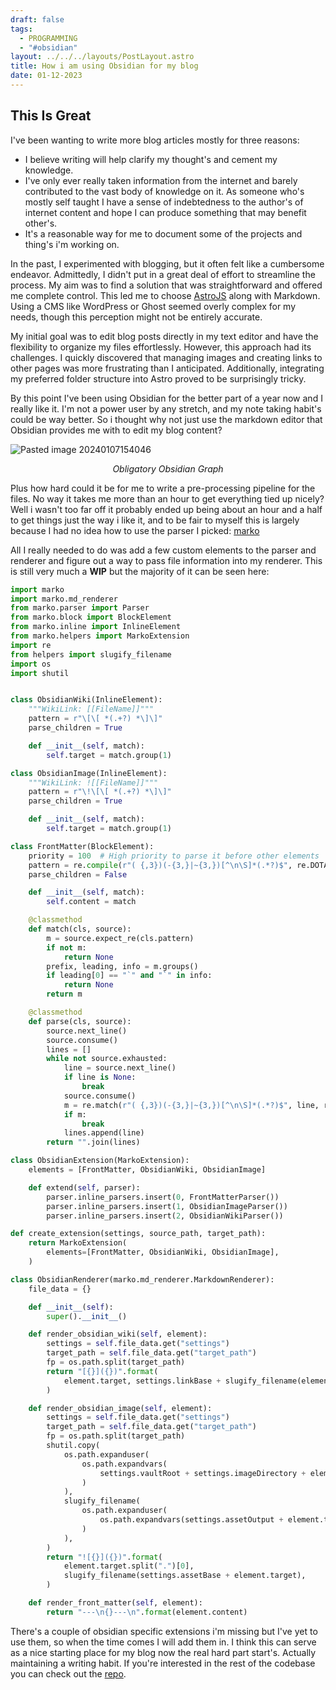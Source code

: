 ```yaml
---
draft: false
tags:
  - PROGRAMMING
  - "#obsidian"
layout: ../../../layouts/PostLayout.astro
title: How i am using Obsidian for my blog
date: 01-12-2023
---
```

## This Is Great

I've been wanting to write more blog articles mostly for three reasons:

- I believe writing will help clarify my thought's and cement my knowledge.
- I've only ever really taken information from the internet and barely contributed to the vast body of knowledge on it. As someone who's mostly self taught I have a sense of indebtedness to the author's of internet content and hope I can produce something that may benefit other's.
- It's a reasonable way for me to document some of the projects and thing's i'm working on.

In the past, I experimented with blogging, but it often felt like a cumbersome endeavor. Admittedly, I didn't put in a great deal of effort to streamline the process. My aim was to find a solution that was straightforward and offered me complete control. This led me to choose [AstroJS](https://astro.build/) along with Markdown. Using a CMS like WordPress or Ghost seemed overly complex for my needs, though this perception might not be entirely accurate.

My initial goal was to edit blog posts directly in my text editor and have the flexibility to organize my files effortlessly. However, this approach had its challenges. I quickly discovered that managing images and creating links to other pages was more frustrating than I anticipated. Additionally, integrating my preferred folder structure into Astro proved to be surprisingly tricky.

By this point I've been using Obsidian for the better part of a year now and I really like it. I'm not a power user by any stretch, and my note taking habit's could be way better. So i thought why not just use the markdown editor that Obsidian provides me with to edit my blog content?

![Pasted image 20240107154046](/assets/obsidian/pasted-image-20240107154046.png)
<p style="text-align: center; font-style:italic;">Obligatory Obsidian Graph</p>


Plus how hard could it be for me to write a pre-processing pipeline for the files. No way it takes me more than an hour to get everything tied up nicely? Well i wasn't too far off it probably ended up being about an hour and a half to get things just the way i like it, and to be fair to myself this is largely because I had no idea how to use the parser I picked: [marko](https://github.com/frostming/marko/)

All I really needed to do was add a few custom elements to the parser and renderer and figure out a way to pass file information into my renderer. This is still very  much a **WIP** but the majority of it can be seen here:

```python
import marko
import marko.md_renderer
from marko.parser import Parser
from marko.block import BlockElement
from marko.inline import InlineElement
from marko.helpers import MarkoExtension
import re
from helpers import slugify_filename
import os
import shutil


class ObsidianWiki(InlineElement):
    """WikiLink: [[FileName]]"""
    pattern = r"\[\[ *(.+?) *\]\]"
    parse_children = True

    def __init__(self, match):
        self.target = match.group(1)

class ObsidianImage(InlineElement):
    """WikiLink: ![[FileName]]"""
    pattern = r"\!\[\[ *(.+?) *\]\]"
    parse_children = True

    def __init__(self, match):
        self.target = match.group(1)

class FrontMatter(BlockElement):
    priority = 100  # High priority to parse it before other elements
    pattern = re.compile(r"( {,3})(-{3,}|~{3,})[^\n\S]*(.*?)$", re.DOTALL)
    parse_children = False

    def __init__(self, match):
        self.content = match

    @classmethod
    def match(cls, source):
        m = source.expect_re(cls.pattern)
        if not m:
            return None
        prefix, leading, info = m.groups()
        if leading[0] == "`" and "`" in info:
            return None
        return m

    @classmethod
    def parse(cls, source):
        source.next_line()
        source.consume()
        lines = []
        while not source.exhausted:
            line = source.next_line()
            if line is None:
                break
            source.consume()
            m = re.match(r"( {,3})(-{3,}|~{3,})[^\n\S]*(.*?)$", line, re.DOTALL)
            if m:
                break
            lines.append(line)
        return "".join(lines)

class ObsidianExtension(MarkoExtension):
    elements = [FrontMatter, ObsidianWiki, ObsidianImage]

    def extend(self, parser):
        parser.inline_parsers.insert(0, FrontMatterParser())
        parser.inline_parsers.insert(1, ObsidianImageParser())
        parser.inline_parsers.insert(2, ObsidianWikiParser())

def create_extension(settings, source_path, target_path):
    return MarkoExtension(
        elements=[FrontMatter, ObsidianWiki, ObsidianImage],
    )

class ObsidianRenderer(marko.md_renderer.MarkdownRenderer):
    file_data = {}

    def __init__(self):
        super().__init__()

    def render_obsidian_wiki(self, element):
        settings = self.file_data.get("settings")
        target_path = self.file_data.get("target_path")
        fp = os.path.split(target_path)
        return "[{}]({})".format(
            element.target, settings.linkBase + slugify_filename(element.target)
        )

    def render_obsidian_image(self, element):
        settings = self.file_data.get("settings")
        target_path = self.file_data.get("target_path")
        fp = os.path.split(target_path)
        shutil.copy(
            os.path.expanduser(
                os.path.expandvars(
                    settings.vaultRoot + settings.imageDirectory + element.target
                )
            ),
            slugify_filename(
                os.path.expanduser(
                    os.path.expandvars(settings.assetOutput + element.target)
                )
            ),
        )
        return "![{}]({})".format(
            element.target.split(".")[0],
            slugify_filename(settings.assetBase + element.target),
        )

    def render_front_matter(self, element):
        return "---\n{}---\n".format(element.content)

```

There's a couple of obsidian specific extensions i'm missing but I've yet to use them, so when the time comes I will add them in. I think this can serve as a nice starting place for my blog now the real hard part start's. Actually maintaining a writing habit. If you're interested in the rest of the codebase you can check out the [repo](https://github.com/emgardner/obsidian-parser).

